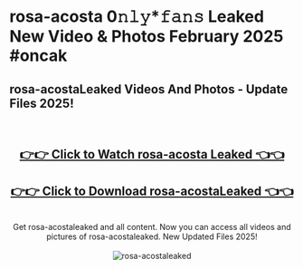 # rosa-acosta 0𝚗𝚕𝚢*𝚏𝚊𝚗𝚜 Leaked New Video & Photos February 2025 #oncak

<h2>rosa-acostaLeaked Videos And Photos - Update Files 2025!</h2>
<br>
<div align="center">
<h2><a href="https://mediaupload.pro?title=rosa-acosta&ref=11F" rel="nofollow">👉👉 Click to Watch rosa-acosta Leaked 👈👈</a></h2>
<h2><a href="https://mediaupload.pro?title=rosa-acosta&ref=11F" rel="nofollow">👉👉 Click to Download rosa-acostaLeaked 👈👈</a></h2>
<br>
Get rosa-acostaleaked and all content. Now you can access all videos and pictures of rosa-acostaleaked. New Updated Files 2025!
<br>
<br>
<a href="https://mediaupload.pro?title=rosa-acosta&ref=11F" rel="nofollow" data-target="animated-image.originalLink"><img src="https://i.ibb.co/Gkj2r4b/banner.png" alt="rosa-acostaleaked" style="max-width: 100%; display: inline-block;" data-target="animated-image.originalImage"></a>
</div>
<br>

